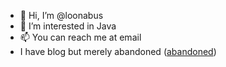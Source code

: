 - 👋 Hi, I’m @loonabus
- 👀 I’m interested in Java
- 📫 You can reach me at email
- I have blog but merely abandoned ([abandoned](https://velog.io/@looniverse/posts))

<!---
loonabus/loonabus is a ✨ special ✨ repository because its `README.md` (this file) appears on your GitHub profile.
You can click the Preview link to take a look at your changes.
--->
